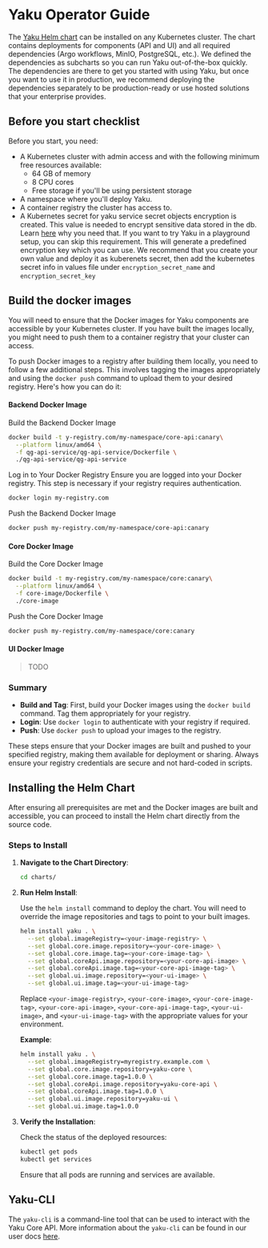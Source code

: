 <!--
SPDX-FileCopyrightText: 2024 grow platform GmbH

SPDX-License-Identifier: MIT
-->

# Yaku Operator Guide

The [Yaku Helm chart](../chart) can be installed on any Kubernetes cluster.
The chart contains deployments for components (API and UI) and all required dependencies (Argo workflows, MinIO,
PostgreSQL, etc.).
We defined the dependencies as subcharts so you can run Yaku out-of-the-box quickly. The dependencies are there to get
you started with using Yaku, but once you want to use it in production, we recommend deploying the dependencies
separately to be production-ready or use hosted solutions that your enterprise provides.

## Before you start checklist

Before you start, you need:

- A Kubernetes cluster with admin access and with the following minimum free resources available:
    - 64 GB of memory
    - 8 CPU cores
    - Free storage if you'll be using persistent storage
- A namespace where you'll deploy Yaku.
- A container registry the cluster has access to.
- A Kubernetes secret for yaku service secret objects encryption is created. This value is needed to encrypt sensitive
  data stored in the db. Learn [here](./core-api.md#encryption-keys) why you need that. If you want to try
  Yaku in a playground setup, you can skip this requirement. This will generate a predefined encryption key which you
  can use. We recommend that you create your own value and deploy it as kuberenets secret, then add the kubernetes
  secret info in values file under `encryption_secret_name` and `encryption_secret_key`

## Build the docker images

You will need to ensure that the Docker images for Yaku components are accessible by your Kubernetes cluster. If you
have built the images locally, you might need to push them to a container registry that your cluster can access.

To push Docker images to a registry after building them locally, you need to follow a few additional steps. This
involves tagging the images appropriately and using the `docker push` command to upload them to your desired registry.
Here's how you can do it:

#### Backend Docker Image

Build the Backend Docker Image

   ```bash
   docker build -t y-registry.com/my-namespace/core-api:canary\
     --platform linux/amd64 \
     -f qg-api-service/qg-api-service/Dockerfile \
     ./qg-api-service/qg-api-service
   ```

Log in to Your Docker Registry
Ensure you are logged into your Docker registry. This step is necessary if your registry requires authentication.

   ```bash
   docker login my-registry.com
   ```

Push the Backend Docker Image

   ```bash
   docker push my-registry.com/my-namespace/core-api:canary
   ```

#### Core Docker Image

Build the Core Docker Image

   ```bash
   docker build -t my-registry.com/my-namespace/core:canary\
     --platform linux/amd64 \
     -f core-image/Dockerfile \
     ./core-image
   ```

Push the Core Docker Image

   ```bash
   docker push my-registry.com/my-namespace/core:canary
   ```

#### UI Docker Image

> TODO

### Summary

- **Build and Tag**: First, build your Docker images using the `docker build` command. Tag them appropriately for your
  registry.
- **Login**: Use `docker login` to authenticate with your registry if required.
- **Push**: Use `docker push` to upload your images to the registry.

These steps ensure that your Docker images are built and pushed to your specified registry, making them available for
deployment or sharing. Always ensure your registry credentials are secure and not hard-coded in scripts.

## Installing the Helm Chart

After ensuring all prerequisites are met and the Docker images are built and accessible, you can proceed to install the
Helm chart directly from the source code.

### Steps to Install

1. **Navigate to the Chart Directory**:

   ```bash
   cd charts/
   ```

2. **Run Helm Install**:

   Use the `helm install` command to deploy the chart. You will need to override the image repositories and tags to
   point to your built images.

   ```bash
   helm install yaku . \
     --set global.imageRegistry=<your-image-registry> \
     --set global.core.image.repository=<your-core-image> \
     --set global.core.image.tag=<your-core-image-tag> \
     --set global.coreApi.image.repository=<your-core-api-image> \
     --set global.coreApi.image.tag=<your-core-api-image-tag> \
     --set global.ui.image.repository=<your-ui-image> \
     --set global.ui.image.tag=<your-ui-image-tag>
   ```

   Replace `<your-image-registry>`, `<your-core-image>`, `<your-core-image-tag>`, `<your-core-api-image>`, `<your-core-api-image-tag>`, `<your-ui-image>`,
   and `<your-ui-image-tag>` with the appropriate values for your environment.

   **Example**:

   ```bash
   helm install yaku . \
     --set global.imageRegistry=myregistry.example.com \
     --set global.core.image.repository=yaku-core \
     --set global.core.image.tag=1.0.0 \
     --set global.coreApi.image.repository=yaku-core-api \
     --set global.coreApi.image.tag=1.0.0 \
     --set global.ui.image.repository=yaku-ui \
     --set global.ui.image.tag=1.0.0
   ```

3. **Verify the Installation**:

   Check the status of the deployed resources:

   ```bash
   kubectl get pods
   kubectl get services
   ```

   Ensure that all pods are running and services are available.

## Yaku-CLI

The `yaku-cli` is a command-line tool that can be used to interact with the Yaku Core API. More information about
the `yaku-cli` can be found in our user docs [here](https://b-s-f.github.io/yaku/cli/index.html#).

